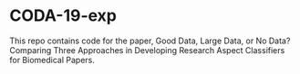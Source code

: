 # CODA-19-exp
This repo contains code for the paper, Good Data, Large Data, or No Data? Comparing Three Approaches in Developing Research Aspect Classifiers for Biomedical Papers.
